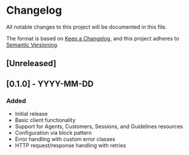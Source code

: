 # Changelog

All notable changes to this project will be documented in this file.

The format is based on [Keep a Changelog](https://keepachangelog.com/en/1.0.0/),
and this project adheres to [Semantic Versioning](https://semver.org/spec/v2.0.0.html).

## [Unreleased]

## [0.1.0] - YYYY-MM-DD

### Added
- Initial release
- Basic client functionality
- Support for Agents, Customers, Sessions, and Guidelines resources
- Configuration via block pattern
- Error handling with custom error classes
- HTTP request/response handling with retries
